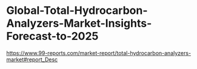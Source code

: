 # Global-Total-Hydrocarbon-Analyzers-Market-Insights-Forecast-to-2025
https://www.99-reports.com/market-report/total-hydrocarbon-analyzers-market#report_Desc
